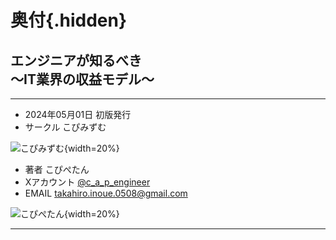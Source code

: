 # 奥付{.hidden}

<section id="colophon" role="doc-colophon">

## エンジニアが知るべき<br>～IT業界の収益モデル～

---


- 2024年05月01日&nbsp;初版発行
- サークル&nbsp;こぴみずむ

![こぴみずむ](./images/cover/circle.jpg){width=20%}

- 著者&nbsp;こぴぺたん
- Xアカウント&nbsp;[@c_a_p_engineer](https://twitter.com/c_a_p_engineer)
- EMAIL&nbsp;[takahiro.inoue.0508@gmail.com](mailto:takahiro.inoue.0508@gmail.com)

![こぴぺたん](./images/cover/author.jpeg){width=20%}

---

</section>
